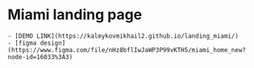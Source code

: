 # Miami landing page

```
- [DEMO LINK](https://kalmykovmikhail2.github.io/landing_miami/) 
- [figma design](https://www.figma.com/file/nHz8bflIwJaWP3P99vKTH5/miami_home_new?node-id=16033%3A3)

```

